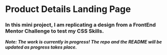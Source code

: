 # Product Details Landing Page

### In this mini project, I am replicating a design from a FrontEnd Mentor Challenge to test my CSS Skills.

***Note: The work is currently in progress! The repo and the README will be updated as progress takes place.***